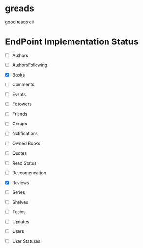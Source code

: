 # greads
good reads cli

# EndPoint Implementation Status
- [ ] Authors
- [ ] AuthorsFollowing
- [x] Books
- [ ] Comments
- [ ] Events
- [ ] Followers
- [ ] Friends
- [ ] Groups
- [ ] Notifications
- [ ] Owned Books
- [ ] Quotes
- [ ] Read Status
- [ ] Reccomendation
- [x] Reviews
- [ ] Series
- [ ] Shelves
- [ ] Topics
- [ ] Updates
- [ ] Users
- [ ] User Statuses

